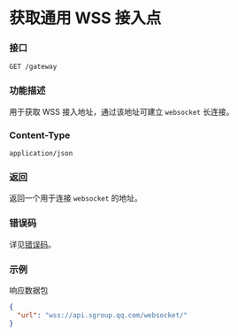 # 获取通用 WSS 接入点

### 接口

`GET /gateway`

### 功能描述

用于获取 WSS 接入地址，通过该地址可建立 `websocket` 长连接。

### Content-Type

`application/json`

### 返回

返回一个用于连接 `websocket` 的地址。

### 错误码

详见[错误码](../error/error.md)。

### 示例

响应数据包

```json
{
  "url": "wss://api.sgroup.qq.com/websocket/"
}
```
